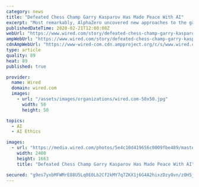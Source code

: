 ```yaml
---
category: news
title: "Defeated Chess Champ Garry Kasparov Has Made Peace With AI"
excerpt: "Most remarkably, AlphaZero uncovered new approaches to the game that dazzled chess experts. Last week, Kasparov returned to the scene of his famous Deep Blue defeat—the ballroom of a New York hotel—for a debate with AI experts organized by the Association for the Advancement of Artificial Intelligence. He met with WIRED senior writer Will ..."
publishedDateTime: 2020-02-21T12:00:00Z
webUrl: "https://www.wired.com/story/defeated-chess-champ-garry-kasparov-made-peace-ai/"
ampWebUrl: "https://www.wired.com/story/defeated-chess-champ-garry-kasparov-made-peace-ai/amp"
cdnAmpWebUrl: "https://www-wired-com.cdn.ampproject.org/c/s/www.wired.com/story/defeated-chess-champ-garry-kasparov-made-peace-ai/amp"
type: article
quality: 89
heat: 89
published: true

provider:
  name: Wired
  domain: wired.com
  images:
    - url: "/assets/images/organizations/wired.com-50x50.jpg"
      width: 50
      height: 50

topics:
  - AI
  - AI Ethics

images:
  - url: "https://media.wired.com/photos/5e4c10d419656c0009fbe489/master/pass/Biz-kasparov-511682700.jpg"
    width: 2400
    height: 1663
    title: "Defeated Chess Champ Garry Kasparov Has Made Peace With AI"

secured: "g9es7yxbMFWMrE88U5Lq0E0Lb2Cf2kMY7q7ZKX1j6G4A2hixzDzy0vn/z0H5jaGEJbK+trIfT7fAreNOJ8ZgSj7z/mhfJMb3jRAjD5BA16adI9fJSsNeosLVS1chdMhlY8g7iTRPGCBJ37yFJNWKLr/zmkP9M/ASMl+Ikum8GPO1DAUYHzCTYm2rTrNevSL7egqgccGrlL6lFDcFhSH3DiD/yOWTrWbOOY4H04T479G3AGlJDWpIn31Ucn9LnIzgPXqzhZ1BO0j32mXsRLpLEiV0zfwMO376//Kic7s5R/pGf5nzOrx6Sd0kAPq/TMou;CeG5BxYPPBS2NH2rdSaMnw=="
---
```


